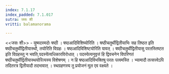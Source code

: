 ```yaml
---
index: 7.1.17
index_padded: 7.1.017
sutra: जसः शी
vritti: balamanorama

---
```

<<जसः शी>> - युष्मदस्मदोः षष्ठी । षष्ठआदिविशिष्योरिति । षष्ठीचतुर्थीद्वितीयाभिः सह तिष्ठत इति षष्ठीचतुर्थीद्वितीयास्थौ, तयोरिति विग्रहः । षष्ठआदिविशिष्टयोरिति यावत् । षष्ठीचतुर्थीद्वितीयासु परतस्तिष्टत इति विग्रहस्तु न भवति,पदस्ये॑त्यधिकारविरोधात् । पदस्येत्यनुवृत्तं हि द्विवचनेन विपरिणतं षष्ठीचतुर्थीद्वितीयास्थयोरित्यस्य विशेषणम् । न हि षष्ठआदिविभक्तिषु परतः पत्वमस्ति । भ्यामादौ तत्सत्त्वेऽपि तदितरत्र द्वितीयादौ तदभावात् । स्थग्रहणस्य तु प्रयोजनं मूल एव वक्ष्यते । 
